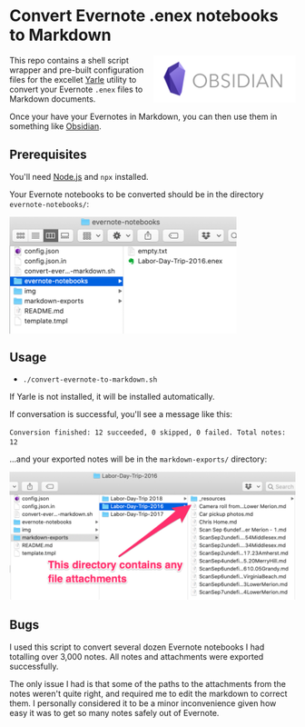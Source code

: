 
# Convert Evernote .enex notebooks to Markdown

<img src="./img/obsidian-logo.png" align="right" width="250" />

This repo contains a shell script wrapper and pre-built configuration files for
the excellet <a href="https://github.com/akosbalasko/yarle">Yarle</a> utility
to convert your Evernote `.enex` files to Markdown documents.

Once your have your Evernotes in Markdown, you can then use them in 
something like <a href="https://obsidian.md/">Obsidian</a>.


## Prerequisites

You'll need <a href="https://nodejs.org/en/">Node.js</a> and `npx` installed.

Your Evernote notebooks to be converted should be in the directory `evernote-notebooks/`:

<img src="img/1-before.png" width="400" align="center" />


## Usage

- `./convert-evernote-to-markdown.sh`

If Yarle is not installed, it will be installed automatically.

If conversation is successful, you'll see a message like this:

`Conversion finished: 12 succeeded, 0 skipped, 0 failed. Total notes: 12`

...and your exported notes will be in the `markdown-exports/` directory:

<img src="img/2-after.png" width="600" />


## Bugs

I used this script to convert several dozen Evernote notebooks I had totalling
over 3,000 notes.  All notes and attachments were exported successfully.

The only issue I had is that some of the paths to the attachments from the notes
weren't quite right, and required me to edit the markdown to correct them.
I personally considered it to be a minor inconvenience given how easy it was to
get so many notes safely out of Evernote.




